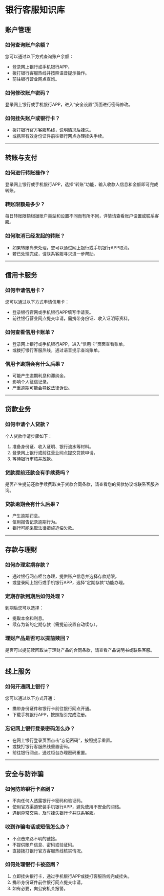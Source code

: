 # 银行客服知识库

## 账户管理

### **如何查询账户余额？**
您可以通过以下方式查询账户余额：
- 登录网上银行或手机银行APP。
- 拨打银行客服热线并按照语音提示操作。
- 前往银行营业网点查询。

### **如何修改账户密码？**
登录网上银行或手机银行APP，进入“安全设置”页面进行密码修改。

### **如何挂失账户或银行卡？**
- 拨打银行官方客服热线，说明情况后挂失。
- 或携带有效身份证件前往银行网点办理挂失手续。

---

## 转账与支付

### **如何进行转账操作？**
登录网上银行或手机银行APP，选择“转账”功能，输入收款人信息和金额即可完成转账。

### **转账限额是多少？**
每日转账限额根据账户类型和设置不同而有所不同，详情请查看账户设置或联系客服。

### **如何取消已经发起的转账？**
- 如果转账尚未处理，您可以通过网上银行或手机银行APP取消。
- 若已处理完成，请联系客服寻求进一步帮助。

---

## 信用卡服务

### **如何申请信用卡？**
您可以通过以下方式申请信用卡：
- 登录银行官网或手机银行APP填写申请表。
- 前往银行营业网点提交申请，需携带身份证、收入证明等资料。

### **如何查看信用卡账单？**
- 登录网上银行或手机银行APP，进入“信用卡”页面查看账单。
- 或拨打银行客服热线，通过语音提示查询账单。

### **信用卡逾期会有什么后果？**
- 可能产生逾期利息和滞纳金。
- 影响个人征信记录。
- 严重逾期可能会导致法律诉讼。

---

## 贷款业务

### **如何申请个人贷款？**
个人贷款申请步骤如下：
1. 准备身份证、收入证明、银行流水等材料。
2. 登录网上银行或前往营业网点提交贷款申请。
3. 等待银行审核并放款。

### **贷款提前还款会有手续费吗？**
是否产生提前还款手续费取决于贷款合同条款，请查看您的贷款协议或联系客服咨询。

### **贷款逾期会有什么后果？**
- 产生逾期罚息。
- 信用报告记录逾期行为。
- 银行可能采取法律措施追偿欠款。

---

## 存款与理财

### **如何办理定期存款？**
- 通过银行网点柜台办理，提供账户信息并选择存款期限。
- 或登录网上银行或手机银行APP，选择“定期存款”功能办理。

### **定期存款到期后如何处理？**
到期后您可以选择：
- 提取本金和利息。
- 续存为新的定期存款（需提前设置自动续存）。

### **理财产品是否可以提前赎回？**
是否可以提前赎回取决于理财产品的合同条款，请查看产品说明书或联系客服。

---

## 线上服务

### **如何开通网上银行？**
您可以通过以下方式开通：
- 携带身份证件和银行卡前往银行网点开通。
- 下载手机银行APP，按照指引完成注册。

### **忘记网上银行登录密码怎么办？**
- 在网上银行登录页面点击“忘记密码”，按照提示重置。
- 或拨打银行客服热线重置密码。
- 前往银行网点，通过柜台办理密码重置。

---

## 安全与防诈骗

### **如何防范银行卡盗刷？**
- 不向任何人透露银行卡密码和验证码。
- 使用官方渠道安装手机银行APP，避免使用不安全的网络。
- 遇到异常交易，及时挂失银行卡并联系客服。

### **收到诈骗电话或短信怎么办？**
- 不点击来路不明的链接。
- 不提供账户信息、密码或验证码。
- 直接拨打银行官方客服热线核实情况。

### **如何处理银行卡被盗刷？**
1. 立即挂失银行卡，通过手机银行APP或拨打客服热线完成挂失。
2. 携带身份证件前往银行网点提交申请。
3. 如有必要，向公安机关报警。

